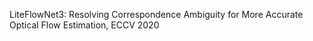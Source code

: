 LiteFlowNet3: Resolving Correspondence Ambiguity for More Accurate Optical Flow Estimation, ECCV 2020
